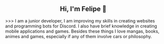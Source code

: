 <h2 align="center">Hi, I'm Felipe 👋</h2>
>>> I am a junior developer, I am improving my skills in creating websites and programming bots for Discord. I also have brief knowledge in creating mobile applications and games. Besides these things I love mangas, books, animes and games, especially if any of them involve cars or philosophy.